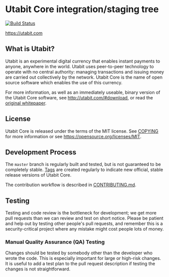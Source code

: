 Utabit Core integration/staging tree
=====================================

[![Build Status](https://travis-ci.org/utabit/utabit.svg?branch=master)](https://travis-ci.org/utabit/utabit)

https://utabit.com

What is Utabit?
----------------

Utabit is an experimental digital currency that enables instant payments to
anyone, anywhere in the world. Utabit uses peer-to-peer technology to operate
with no central authority: managing transactions and issuing money are carried
out collectively by the network. Utabit Core is the name of open source
software which enables the use of this currency.

For more information, as well as an immediately useable, binary version of
the Utabit Core software, see http://utabit.com/#download, or read the
[original whitepaper](http://utabit.com/?page_id=6091).


License
-------

Utabit Core is released under the terms of the MIT license. See [COPYING](COPYING) for more
information or see https://opensource.org/licenses/MIT.

Development Process
-------------------

The `master` branch is regularly built and tested, but is not guaranteed to be
completely stable. [Tags](https://github.com/utabit/utabit/tags) are created
regularly to indicate new official, stable release versions of Utabit Core.

The contribution workflow is described in [CONTRIBUTING.md](CONTRIBUTING.md).


Testing
-------

Testing and code review is the bottleneck for development; we get more pull
requests than we can review and test on short notice. Please be patient and help out by testing
other people's pull requests, and remember this is a security-critical project where any mistake might cost people
lots of money.


### Manual Quality Assurance (QA) Testing

Changes should be tested by somebody other than the developer who wrote the
code. This is especially important for large or high-risk changes. It is useful
to add a test plan to the pull request description if testing the changes is
not straightforward.
